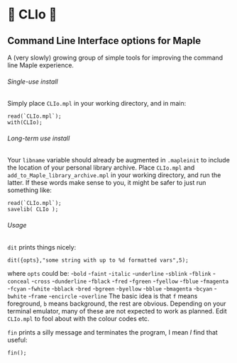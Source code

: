 # :maple_leaf: CLIo :maple_leaf:
## Command Line Interface options for Maple
A (very slowly) growing group of simple tools for improving the command line Maple experience.
###### Single-use install
Simply place `CLIo.mpl` in your working directory, and in main:
```
read(`CLIo.mpl`);
with(CLIo);
```
###### Long-term use install
Your `libname` variable should already be augmented in `.mapleinit` to include the location of your personal library archive. Place `CLIo.mpl` and `add_to_Maple_library_archive.mpl` in your working directory, and run the latter. If these words make sense to you, it might be safer to just run something like:
```
read(`CLIo.mpl`);
savelib( CLIo );
```
###### Usage
`dit` prints things nicely:
```
dit({opts},"some string with up to %d formatted vars",5);
```
where `opts` could be:
-`bold`
-`faint`
-`italic`
-`underline`
-`sblink`
-`fblink`
-`conceal`
-`cross`
-`dunderline`
-`fblack`
-`fred`
-`fgreen`
-`fyellow`
-`fblue`
-`fmagenta`
-`fcyan`
-`fwhite`
-`bblack`
-`bred`
-`bgreen`
-`byellow`
-`bblue`
-`bmagenta`
-`bcyan`
-`bwhite`
-`frame`
-`encircle`
-`overline`
The basic idea is that `f` means foreground, `b` means background, the rest are obvious. Depending on your terminal emulator, many of these are not expected to work as planned. Edit `CLIo.mpl` to fool about with the colour codes etc.

`fin` prints a silly message and terminates the program, I mean *I* find that useful:
```
fin();
```

